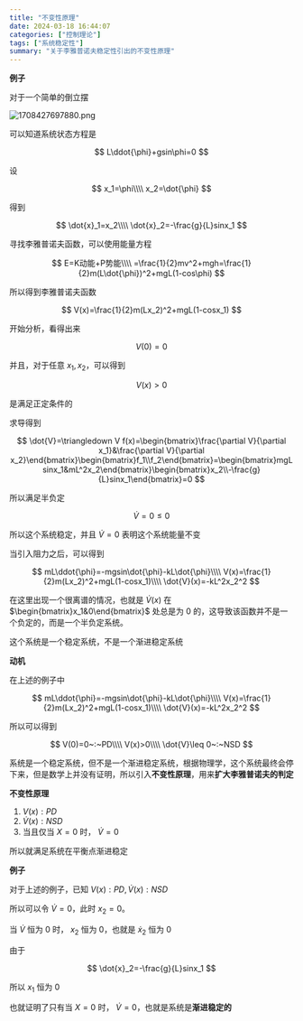 ```yaml
---
title: "不变性原理"
date: 2024-03-18 16:44:07
categories: ["控制理论"]
tags: ["系统稳定性"]
summary: "关于李雅普诺夫稳定性引出的不变性原理"
---
```


**例子**

对于一个简单的倒立摆

![1708427697880.png](./1708427697880.png)

可以知道系统状态方程是

$$
L\ddot{\phi}+gsin\phi=0
$$

设

$$
x_1=\phi\\\\
x_2=\dot{\phi}
$$

得到

$$
\dot{x}_1=x_2\\\\
\dot{x}_2=-\frac{g}{L}sinx_1
$$

寻找李雅普诺夫函数，可以使用能量方程

$$
E=K动能+P势能\\\\
=\frac{1}{2}mv^2+mgh=\frac{1}{2}m(L\dot{\phi})^2+mgL(1-cos\phi)
$$

所以得到李雅普诺夫函数

$$
V(x)=\frac{1}{2}m(Lx_2)^2+mgL(1-cosx_1)
$$

开始分析，看得出来

$$
V(0)=0
$$

并且，对于任意 $x_1,x_2$，可以得到

$$
V(x)>0
$$

是满足正定条件的

求导得到

$$
\dot{V}=\triangledown V f(x)=\begin{bmatrix}\frac{\partial V}{\partial x_1}&\frac{\partial V}{\partial x_2}\end{bmatrix}\begin{bmatrix}f_1\\f_2\end{bmatrix}=\begin{bmatrix}mgLsinx_1&mL^2x_2\end{bmatrix}\begin{bmatrix}x_2\\-\frac{g}{L}sinx_1\end{bmatrix}=0
$$

所以满足半负定

$$
\dot{V}=0\leq 0
$$

所以这个系统稳定，并且 $\dot{V}=0$ 表明这个系统能量不变

当引入阻力之后，可以得到

$$
mL\ddot{\phi}=-mgsin\dot{\phi}-kL\dot{\phi}\\\\
V(x)=\frac{1}{2}m(Lx_2)^2+mgL(1-cosx_1)\\\\
\dot{V}(x)=-kL^2x_2^2
$$

在这里出现一个很离谱的情况，也就是 $\dot{V}(x)$ 在 $\begin{bmatrix}x_1&0\end{bmatrix}$ 处总是为 0 的，这导致该函数并不是一个负定的，而是一个半负定系统。

这个系统是一个稳定系统，不是一个渐进稳定系统

**动机**

在上述的例子中

$$
mL\ddot{\phi}=-mgsin\dot{\phi}-kL\dot{\phi}\\\\
V(x)=\frac{1}{2}m(Lx_2)^2+mgL(1-cosx_1)\\\\
\dot{V}(x)=-kL^2x_2^2
$$

所以可以得到

$$
V(0)=0~:~PD\\\\
V(x)>0\\\\
\dot{V}\leq 0~:~NSD
$$

系统是一个稳定系统，但不是一个渐进稳定系统，根据物理学，这个系统最终会停下来，但是数学上并没有证明，所以引入**不变性原理**，用来**扩大李雅普诺夫的判定**

**不变性原理**

1. $V(x):PD$
2. $\dot{V}(x):NSD$
3. 当且仅当 $X=0$ 时， $\dot{V}=0$

所以就满足系统在平衡点渐进稳定

**例子**

对于上述的例子，已知 $V(x):PD,\dot{V}(x):NSD$

所以可以令 $\dot{V}=0$，此时 $x_2=0$。

当 $\dot{V}$ 恒为 0 时， $x_2$ 恒为 0，也就是 $\dot{x}_2$ 恒为 0

由于

$$
\dot{x}_2=-\frac{g}{L}sinx_1
$$

所以 $x_1$ 恒为 0

也就证明了只有当 $X=0$ 时， $\dot{V}=0$，也就是系统是**渐进稳定的**